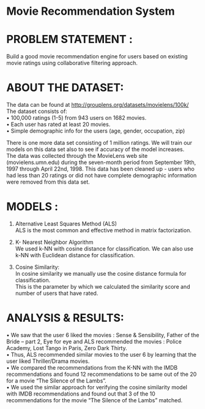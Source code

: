 # Movie Recommendation System  


# PROBLEM STATEMENT :   
Build a good movie recommendation engine for users based on existing movie ratings using collaborative filtering approach.  

# ABOUT THE DATASET:  
        
The data can be found at  http://grouplens.org/datasets/movielens/100k/  
The dataset consists of:   
•	100,000 ratings (1-5) from 943 users on 1682 movies.   
•	Each user has rated at least 20 movies.  
•	Simple demographic info for the users (age, gender, occupation, zip)  

There is one more data set consisting of 1 million ratings. We will train our models on this data set also to see if accuracy of the model increases.     
The data was collected through the MovieLens web site (movielens.umn.edu) during the seven-month period from September 19th, 1997 through April 22nd, 1998. This data has been cleaned up - users who had less than 20 ratings or did not have complete demographic information were removed from this data set.  


# MODELS : 

1.	Alternative Least Squares Method (ALS)   
ALS is the most common and effective method in matrix factorization.   

2.	K- Nearest Neighbor Algorithm   
We used k-NN with cosine distance for classification. We can also use k-NN with Euclidean distance for classification.   

3.	Cosine Similarity:  
In cosine similarity we manually use the cosine distance formula for classification.     
This is the parameter by which we calculated the similarity score and number of users that have rated.  

# ANALYSIS & RESULTS: 
•	We saw that the user 6 liked the movies : Sense & Sensibility, Father of the Bride – part 2, Eye for eye and ALS recommended the movies : Police Academy, Lost Tango in Paris, Zero Dark Thirty.   
•	Thus, ALS recommended similar movies to the user 6 by learning that the user liked Thriller/Drama movies.   
•	We compared the recommendations from the K-NN with the IMDB recommendations and found 12 recommendations to be same out of the 20 for a movie “The Silence of the Lambs”.  
•	We used the similar approach for verifying the cosine similarity model with IMDB recommendations and found out that 3 of the 10 recommendations for the movie “The Silence of the Lambs” matched.  


